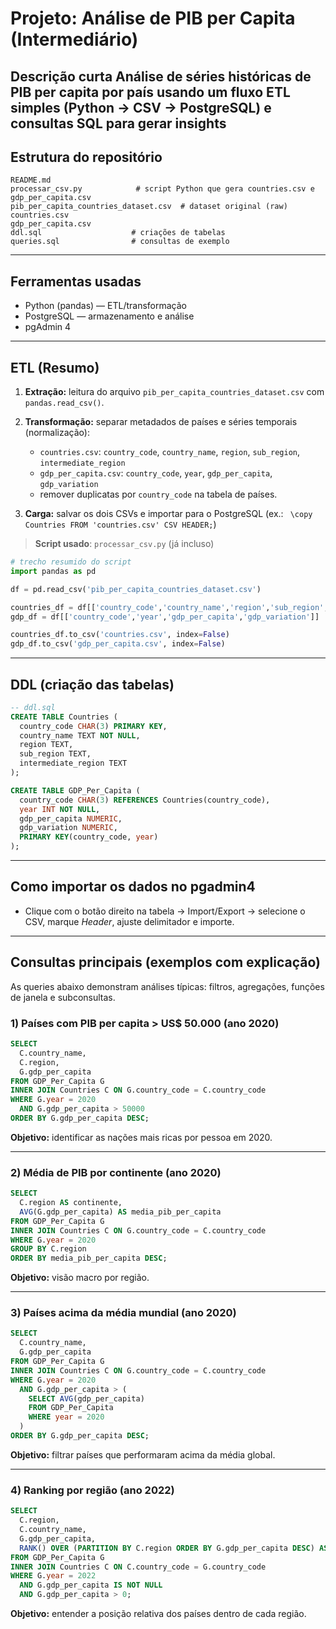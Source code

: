 # Projeto: Análise de PIB per Capita (Intermediário)

**Descrição curta**
Análise de séries históricas de PIB per capita por país usando um fluxo ETL simples (Python → CSV → PostgreSQL) e consultas SQL para gerar insights
---

## Estrutura do repositório

```
README.md
processar_csv.py            # script Python que gera countries.csv e gdp_per_capita.csv
pib_per_capita_countries_dataset.csv  # dataset original (raw)
countries.csv
gdp_per_capita.csv
ddl.sql                    # criações de tabelas
queries.sql                # consultas de exemplo
```

---

## Ferramentas usadas

* Python (pandas) — ETL/transformação
* PostgreSQL — armazenamento e análise
* pgAdmin 4 
---

## ETL (Resumo)

1. **Extração:** leitura do arquivo `pib_per_capita_countries_dataset.csv` com `pandas.read_csv()`.
2. **Transformação:** separar metadados de países e séries temporais (normalização):

   * `countries.csv`: `country_code`, `country_name`, `region`, `sub_region`, `intermediate_region`
   * `gdp_per_capita.csv`: `country_code`, `year`, `gdp_per_capita`, `gdp_variation`
   * remover duplicatas por `country_code` na tabela de países.
3. **Carga:** salvar os dois CSVs e importar para o PostgreSQL (ex.: `
   \copy Countries FROM 'countries.csv' CSV HEADER;`)

> **Script usado**: `processar_csv.py` (já incluso)

```python
# trecho resumido do script
import pandas as pd

df = pd.read_csv('pib_per_capita_countries_dataset.csv')

countries_df = df[['country_code','country_name','region','sub_region','intermediate_region']].drop_duplicates(subset=['country_code'])
gdp_df = df[['country_code','year','gdp_per_capita','gdp_variation']]

countries_df.to_csv('countries.csv', index=False)
gdp_df.to_csv('gdp_per_capita.csv', index=False)
```

---

## DDL (criação das tabelas)

```sql
-- ddl.sql
CREATE TABLE Countries (
  country_code CHAR(3) PRIMARY KEY,
  country_name TEXT NOT NULL,
  region TEXT,
  sub_region TEXT,
  intermediate_region TEXT
);

CREATE TABLE GDP_Per_Capita (
  country_code CHAR(3) REFERENCES Countries(country_code),
  year INT NOT NULL,
  gdp_per_capita NUMERIC,
  gdp_variation NUMERIC,
  PRIMARY KEY(country_code, year)
);
```

---

## Como importar os dados no pgadmin4

* Clique com o botão direito na tabela → Import/Export → selecione o CSV, marque *Header*, ajuste delimitador e importe.

---

## Consultas principais (exemplos com explicação)

As queries abaixo demonstram análises típicas: filtros, agregações, funções de janela e subconsultas.

### 1) Países com PIB per capita > US$ 50.000 (ano 2020)

```sql
SELECT
  C.country_name,
  C.region,
  G.gdp_per_capita
FROM GDP_Per_Capita G
INNER JOIN Countries C ON G.country_code = C.country_code
WHERE G.year = 2020
  AND G.gdp_per_capita > 50000
ORDER BY G.gdp_per_capita DESC;
```

**Objetivo:** identificar as nações mais ricas por pessoa em 2020.

---

### 2) Média de PIB por continente (ano 2020)

```sql
SELECT
  C.region AS continente,
  AVG(G.gdp_per_capita) AS media_pib_per_capita
FROM GDP_Per_Capita G
INNER JOIN Countries C ON G.country_code = C.country_code
WHERE G.year = 2020
GROUP BY C.region
ORDER BY media_pib_per_capita DESC;
```

**Objetivo:** visão macro por região.

---

### 3) Países acima da média mundial (ano 2020)

```sql
SELECT
  C.country_name,
  G.gdp_per_capita
FROM GDP_Per_Capita G
INNER JOIN Countries C ON G.country_code = C.country_code
WHERE G.year = 2020
  AND G.gdp_per_capita > (
    SELECT AVG(gdp_per_capita)
    FROM GDP_Per_Capita
    WHERE year = 2020
  )
ORDER BY G.gdp_per_capita DESC;
```

**Objetivo:** filtrar países que performaram acima da média global.

---

### 4) Ranking por região (ano 2022)

```sql
SELECT
  C.region,
  C.country_name,
  G.gdp_per_capita,
  RANK() OVER (PARTITION BY C.region ORDER BY G.gdp_per_capita DESC) AS rank_na_regiao
FROM GDP_Per_Capita G
INNER JOIN Countries C ON C.country_code = G.country_code
WHERE G.year = 2022
  AND G.gdp_per_capita IS NOT NULL
  AND G.gdp_per_capita > 0;
```

**Objetivo:** entender a posição relativa dos países dentro de cada região.
